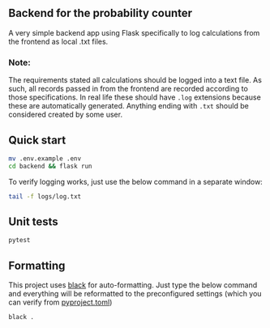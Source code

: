 ## Backend for the probability counter

A very simple backend app using Flask specifically to log calculations from the frontend as local .txt files.

### Note:

The requirements stated all calculations should be logged into a text file. As such, all records passed in from the frontend are recorded according to those specifications. In real life these should have `.log` extensions because these are automatically generated. Anything ending with `.txt` should be considered created by some user.

## Quick start

```bash
mv .env.example .env
cd backend && flask run
```

To verify logging works, just use the below command in a separate window:

```bash
tail -f logs/log.txt
```

## Unit tests

```bash
pytest
```

## Formatting

This project uses [black](https://github.com/psf/black) for auto-formatting. Just type the below command and everything will be reformatted to the preconfigured settings (which you can verify from [pyproject.toml](./pyproject.toml))

```bash
black .
```
